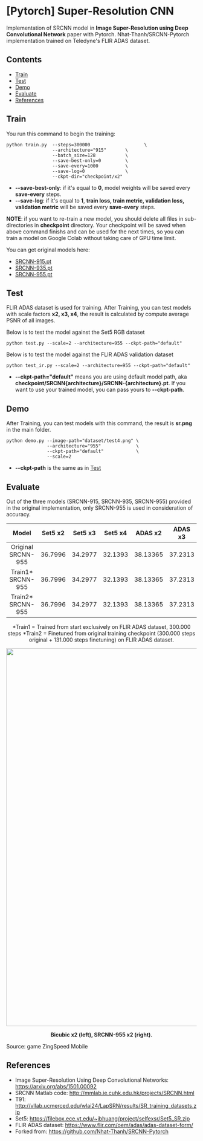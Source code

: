 
# [Pytorch] Super-Resolution CNN

Implementation of SRCNN model in **Image Super-Resolution using Deep Convolutional Network** paper with Pytorch.
Nhat-Thanh/SRCNN-Pytorch implementation trained on Teledyne's FLIR ADAS dataset.


## Contents
- [Train](#train)
- [Test](#test)
- [Demo](#demo)
- [Evaluate](#evaluate)
- [References](#references)


## Train
You run this command to begin the training:
```
python train.py  --steps=300000                    \
                 --architecture="915"       \
                 --batch_size=128           \
                 --save-best-only=0         \
                 --save-every=1000          \
                 --save-log=0               \
                 --ckpt-dir="checkpoint/x2" 
```
- **--save-best-only**: if it's equal to **0**, model weights will be saved every **save-every** steps.
- **--save-log**: if it's equal to **1**, **train loss, train metric, validation loss, validation metric** will be saved every **save-every** steps.


**NOTE**: if you want to re-train a new model, you should delete all files in sub-directories in **checkpoint** directory. Your checkpoint will be saved when above command finishs and can be used for the next times, so you can train a model on Google Colab without taking care of GPU time limit.

You can get original models here:
- [SRCNN-915.pt](checkpoint/SRCNN915/SRCNN-915.pt)
- [SRCNN-935.pt](checkpoint/SRCNN935/SRCNN-935.pt)
- [SRCNN-955.pt](checkpoint/SRCNN955/SRCNN-955.pt)


## Test
FLIR ADAS dataset is used for training. After Training, you can test models with scale factors **x2, x3, x4**, the result is calculated by compute average PSNR of all images.

Below is to test the model against the Set5 RGB dataset 
```
python test.py --scale=2 --architecture=955 --ckpt-path="default"
```

Below is to test the model against the FLIR ADAS validation dataset
```
python test_ir.py --scale=2 --architecture=955 --ckpt-path="default"
```

- **--ckpt-path="default"** means you are using default model path, aka **checkpoint/SRCNN{architecture}/SRCNN-{architecture}.pt**. If you want to use your trained model, you can pass yours to **--ckpt-path**.


## Demo 
After Training, you can test models with this command, the result is **sr.png** in the main folder.
```
python demo.py --image-path="dataset/test4.png" \
               --architecture="955"             \
               --ckpt-path="default"            \
               --scale=2
```
- **--ckpt-path** is the same as in [Test](#test)

## Evaluate

Out of the three models (SRCNN-915, SRCNN-935, SRCNN-955) provided in the original implementation, only SRCNN-955 is used in consideration of accuracy.

<div align="center">

|        Model        | Set5 x2 | Set5 x3 | Set5 x4 |  ADAS x2  |  ADAS x3  |  ADAS x4  |
|:-------------------:|:-------:|:-------:|:-------:|:---------:|:---------:|:---------:|
| Original SRCNN-955	| 36.7996 | 34.2977 | 32.1393 |	38.13365  | 37.2313   | 36.24281  |
| Train1* SRCNN-955	  | 36.7996 | 34.2977 | 32.1393 |	38.13365  | 37.2313   | 36.24281  |
| Train2* SRCNN-955	  | 36.7996 | 34.2977 | 32.1393 |	38.13365  | 37.2313   | 36.24281  |

*Train1 = Trained from start exclusively on FLIR ADAS dataset, 300.000 steps
*Train2 = Finetuned from original training checkpoint (300.000 steps original + 131.000 steps finetuning) on FLIR ADAS dataset.

</div>

<div align="center">
  <img src="./README/example.png" width="1000">  
  <p><strong>Bicubic x2 (left), SRCNN-955 x2 (right).</strong></p>
</div>
Source: game ZingSpeed Mobile

## References
- Image Super-Resolution Using Deep Convolutional Networks: https://arxiv.org/abs/1501.00092
- SRCNN Matlab code: http://mmlab.ie.cuhk.edu.hk/projects/SRCNN.html
- T91: http://vllab.ucmerced.edu/wlai24/LapSRN/results/SR_training_datasets.zip
- Set5: https://filebox.ece.vt.edu/~jbhuang/project/selfexsr/Set5_SR.zip
- FLIR ADAS dataset: https://www.flir.com/oem/adas/adas-dataset-form/
- Forked from: https://github.com/Nhat-Thanh/SRCNN-Pytorch
